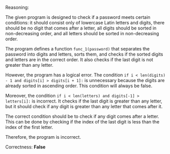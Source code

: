 Reasoning:

The given program is designed to check if a password meets certain conditions: it should consist only of lowercase Latin letters and digits, there should be no digit that comes after a letter, all digits should be sorted in non-decreasing order, and all letters should be sorted in non-decreasing order.

The program defines a function `func_1(password)` that separates the password into digits and letters, sorts them, and checks if the sorted digits and letters are in the correct order. It also checks if the last digit is not greater than any letter.

However, the program has a logical error. The condition `if i < len(digits) - 1 and digits[i] > digits[i + 1]:` is unnecessary because the digits are already sorted in ascending order. This condition will always be false.

Moreover, the condition `if i < len(letters) and digits[-1] > letters[i]:` is incorrect. It checks if the last digit is greater than any letter, but it should check if any digit is greater than any letter that comes after it.

The correct condition should be to check if any digit comes after a letter. This can be done by checking if the index of the last digit is less than the index of the first letter.

Therefore, the program is incorrect.

Correctness: **False**